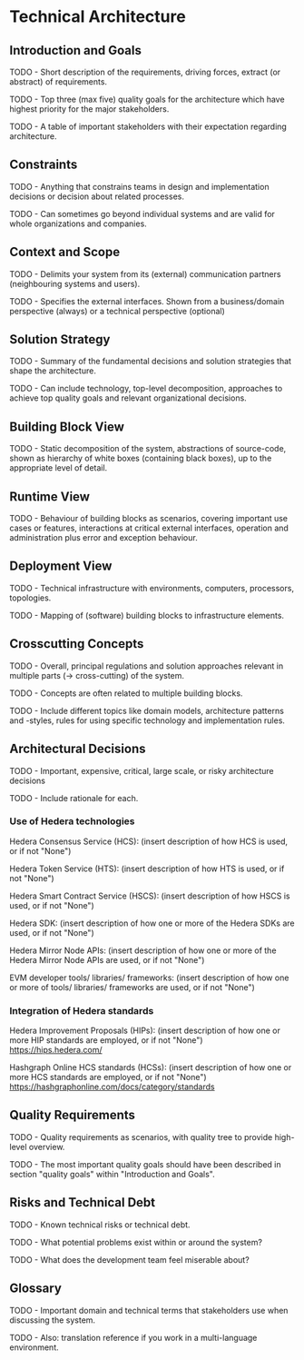 # Technical Architecture

## Introduction and Goals

TODO - Short description of the requirements, driving forces, extract (or abstract) of requirements.

TODO - Top three (max five) quality goals for the architecture which have highest priority for the major stakeholders.

TODO - A table of important stakeholders with their expectation regarding architecture.

## Constraints

TODO - Anything that constrains teams in design and implementation decisions or decision about related processes.

TODO - Can sometimes go beyond individual systems and are valid for whole organizations and companies.

## Context and Scope

TODO - Delimits your system from its (external) communication partners (neighbouring systems and users).

TODO - Specifies the external interfaces. Shown from a business/domain perspective (always) or a technical perspective (optional)

## Solution Strategy

TODO - Summary of the fundamental decisions and solution strategies that shape the architecture.

TODO - Can include technology, top-level decomposition, approaches to achieve top quality goals and relevant organizational decisions.

## Building Block View

TODO - Static decomposition of the system, abstractions of source-code, shown as hierarchy of white boxes (containing black boxes), up to the appropriate level of detail.

## Runtime View

TODO - Behaviour of building blocks as scenarios, covering important use cases or features, interactions at critical external interfaces, operation and administration plus error and exception behaviour.

## Deployment View

TODO - Technical infrastructure with environments, computers, processors, topologies.

TODO - Mapping of (software) building blocks to infrastructure elements.

## Crosscutting Concepts

TODO - Overall, principal regulations and solution approaches relevant in multiple parts (→ cross-cutting) of the system.

TODO - Concepts are often related to multiple building blocks.

TODO - Include different topics like domain models, architecture patterns and -styles, rules for using specific technology and implementation rules.

## Architectural Decisions

TODO - Important, expensive, critical, large scale, or risky architecture decisions

TODO - Include rationale for each.

### Use of Hedera technologies

Hedera Consensus Service (HCS):
(insert description of how HCS is used, or if not "None")

Hedera Token Service (HTS):
(insert description of how HTS is used, or if not "None")

Hedera Smart Contract Service (HSCS):
(insert description of how HSCS is used, or if not "None")

Hedera SDK:
(insert description of how one or more of the Hedera SDKs are used, or if not "None")

Hedera Mirror Node APIs:
(insert description of how one or more of the Hedera Mirror Node APIs are used, or if not "None")

EVM developer tools/ libraries/ frameworks:
(insert description of how one or more of tools/ libraries/ frameworks are used, or if not "None")

### Integration of Hedera standards

Hedera Improvement Proposals (HIPs):
(insert description of how one or more HIP standards are employed, or if not "None")
https://hips.hedera.com/

Hashgraph Online HCS standards (HCSs):
(insert description of how one or more HCS standards are employed, or if not "None")
https://hashgraphonline.com/docs/category/standards

## Quality Requirements

TODO - Quality requirements as scenarios, with quality tree to provide high-level overview.

TODO - The most important quality goals should have been described in section "quality goals" within "Introduction and Goals".

## Risks and Technical Debt

TODO - Known technical risks or technical debt.

TODO - What potential problems exist within or around the system?

TODO - What does the development team feel miserable about?

## Glossary

TODO - Important domain and technical terms that stakeholders use when discussing the system.

TODO - Also: translation reference if you work in a multi-language environment.
